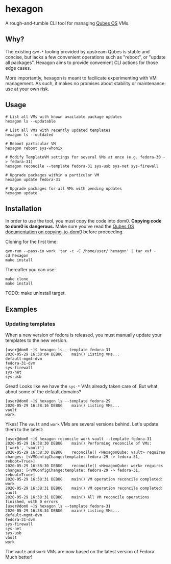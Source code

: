 # hexagon
A rough-and-tumble CLI tool for managing [Qubes OS](https://qubes-os.org) VMs.

## Why?
The existing `qvm-*` tooling provided by upstream Qubes is stable and concise,
but lacks a few convenient operations such as "reboot", or "update all packages".
Hexagon aims to provide convenient CLI actions for those edge cases.

More importantly, hexagon is meant to facilicate experimenting with VM management.
As such, it makes no promises about stability or maintenance: use at your own risk.

## Usage


```
# List all VMs with known available package updates
hexagon ls --updatable

# List all VMs with recently updated templates
hexagon ls --outdated

# Reboot particular VM
hexagon reboot sys-whonix

# Modify TemplateVM settings for several VMs at once (e.g. fedora-30 -> fedora-31)
hexagon reconcile --template fedora-31 sys-usb sys-net sys-firewall

# Upgrade packages within a particular VM
hexagon update fedora-31

# Upgrade packages for all VMs with pending updates
hexagon update
```


## Installation
In order to use the tool, you must copy the code into dom0.
**Copying code to dom0 is dangerous.** Make sure you've read
the [Qubes OS documentation on copying-to-dom0](https://www.qubes-os.org/doc/copy-from-dom0/#copying-to-dom0)
before proceeding.


Cloning for the first time:
```
qvm-run --pass-io work 'tar -c -C /home/user/ hexagon' | tar xvf -
cd hexagon
make install
```

Thereafter you can use:

```
make clone
make install
```

TODO: make uninstall target.

## Examples

### Updating templates

When a new version of fedora is released, you must manually update
your templates to the new version.

```
[user@dom0 ~]$ hexagon ls --template fedora-31
2020-05-29 16:38:04 DEBUG    main() Listing VMs...
default-mgmt-dvm
fedora-31-dvm
sys-firewall
sys-net
sys-usb
```

Great! Looks like we have the `sys-*` VMs already taken care of.
But what about some of the default domains?

```
[user@dom0 ~]$ hexagon ls --template fedora-29
2020-05-29 16:38:16 DEBUG    main() Listing VMs...
vault
work
```

Yikes! The `vault` and `work` VMs are several versions behind.
Let's update them to the latest:

```
[user@dom0 ~]$ hexagon reconcile work vault --template fedora-31
2020-05-29 16:38:30 DEBUG    main() Performing reconcile of VMs: ['work', 'vault']
2020-05-29 16:38:30 DEBUG    reconcile() <HexagonQube: vault> requires changes: [<VMConfigChange:template: fedora-29 -> fedora-31, reboot=True>]
2020-05-29 16:38:30 DEBUG    reconcile() <HexagonQube: work> requires changes: [<VMConfigChange:template: fedora-29 -> fedora-31, reboot=True>]
2020-05-29 16:38:31 DEBUG    main() VM operation reconcile completed: work
2020-05-29 16:38:31 DEBUG    main() VM operation reconcile completed: vault
2020-05-29 16:38:31 DEBUG    main() All VM reconcile operations finished, with 0 errors
[user@dom0 ~]$ hexagon ls --template fedora-31
2020-05-29 16:38:34 DEBUG    main() Listing VMs...
default-mgmt-dvm
fedora-31-dvm
sys-firewall
sys-net
sys-usb
vault
work
```

The `vault` and `work` VMs are now based on the latest version of Fedora.
Much better!
